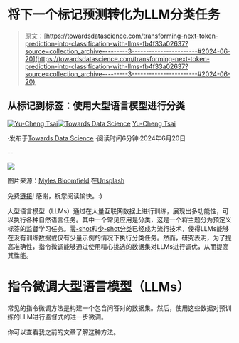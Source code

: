 # 将下一个标记预测转化为LLM分类任务

> 原文：[https://towardsdatascience.com/transforming-next-token-prediction-into-classification-with-llms-fb4f33a02637?source=collection_archive---------3-----------------------#2024-06-20](https://towardsdatascience.com/transforming-next-token-prediction-into-classification-with-llms-fb4f33a02637?source=collection_archive---------3-----------------------#2024-06-20)

## 从标记到标签：使用大型语言模型进行分类

[](https://medium.com/@yuchengtsai84?source=post_page---byline--fb4f33a02637--------------------------------)[![Yu-Cheng Tsai](../Images/c0ec2d4b9fea512040c8e6e0250670fc.png)](https://medium.com/@yuchengtsai84?source=post_page---byline--fb4f33a02637--------------------------------)[](https://towardsdatascience.com/?source=post_page---byline--fb4f33a02637--------------------------------)[![Towards Data Science](../Images/a6ff2676ffcc0c7aad8aaf1d79379785.png)](https://towardsdatascience.com/?source=post_page---byline--fb4f33a02637--------------------------------) [Yu-Cheng Tsai](https://medium.com/@yuchengtsai84?source=post_page---byline--fb4f33a02637--------------------------------)

·发布于[Towards Data Science](https://towardsdatascience.com/?source=post_page---byline--fb4f33a02637--------------------------------) ·阅读时间6分钟·2024年6月20日

--

![](../Images/b7df3c282346bf90d1b8ab34a4d1fd47.png)

图片来源：[Myles Bloomfield](https://unsplash.com/@loomydoons?utm_source=medium&utm_medium=referral) 在[Unsplash](https://unsplash.com/?utm_source=medium&utm_medium=referral)

免费[链接](https://medium.com/towards-data-science/transforming-next-token-prediction-into-classification-with-llms-fb4f33a02637?sk=c5693c58c60d47d6a1846cbafffd1b8a)! 感谢，祝您阅读愉快。:)

大型语言模型（LLMs）通过在大量互联网数据上进行训练，展现出多功能性，可以执行各种自然语言任务。其中一个常见应用是分类，这是一个将主题分为预定义标签的监督学习任务。[零-shot](https://huggingface.co/tasks/zero-shot-classification)和[少-shot分类](https://huggingface.co/blog/few-shot-learning-gpt-neo-and-inference-api)已经成为流行技术，使得LLMs能够在没有训练数据或仅有少量示例的情况下执行分类任务。然而，研究表明，为了提高准确性，指令微调能够通过使用精心挑选的数据集对LLMs进行调优，从而提高其性能。

# 指令微调大型语言模型（LLMs）

常见的指令微调方法是构建一个包含问答对的数据集。然后，使用这些数据对预训练的LLM进行监督式的进一步微调。

你可以查看我之前的文章了解这种方法。
